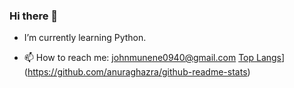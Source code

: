 ### Hi there 👋




 - I’m currently learning Python.
 
 - 📫 How to reach me: johnmunene0940@gmail.com
 [Top Langs](https://github-readme-stats.vercel.app/api/top-langs/?username=JohnMunene&theme=radical&show_icons=true)](https://github.com/anuraghazra/github-readme-stats)


